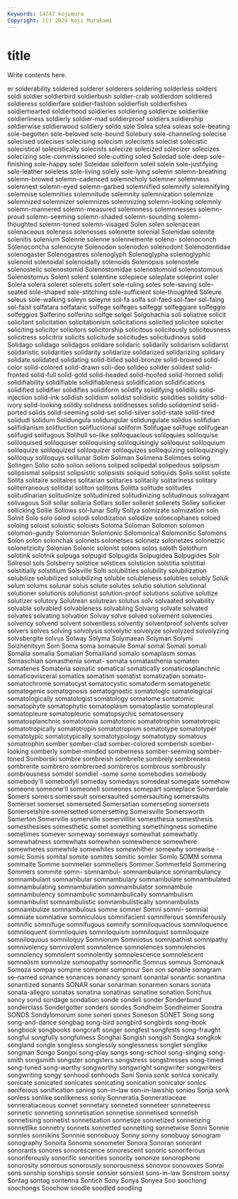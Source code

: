 ```yaml
---
Keywords: 14747 kojimura
Copyright: (C) 2024 Koji Murakami
---
```


# title

Write contents here.



er
solderability soldered solderer solderers soldering solderless solders soldi soldier soldierbird
soldierbush soldier-crab soldierdom soldiered soldieress soldierfare soldier-fashion soldierfish soldierfishes soldierhearted
soldierhood soldieries soldiering soldierize soldierlike soldierliness soldierly soldier-mad soldierproof soldiers
soldiership soldierwise soldierwood soldiery soldo sole Solea solea soleas sole-beating
sole-begotten sole-beloved sole-bound Solebury sole-channeling solecise solecised solecises solecising solecism
solecisms solecist solecistic solecistical solecistically solecists solecize solecized solecizer solecizes
solecizing sole-commissioned sole-cutting soled Soledad sole-deep sole-finishing sole-happy solei Soleidae
soleiform soleil solein sole-justifying sole-leather soleless sole-living solely sole-lying solemn
solemn-breathing solemn-browed solemn-cadenced solemncholy solemner solemness solemnest solemn-eyed solemn-garbed solemnified
solemnify solemnifying solemnise solemnities solemnitude solemnity solemnization solemnize solemnized solemnizer
solemnizes solemnizing solemn-looking solemnly solemn-mannered solemn-measured solemnness solemnnesses solemn-proud solemn-seeming
solemn-shaded solemn-sounding solemn-thoughted solemn-toned solemn-visaged Solen solen solenacean solenaceous soleness
solenesses solenette solenial Solenidae solenite solenitis solenium Solenne solenne solennemente
soleno- solenoconch Solenoconcha solenocyte Solenodon solenodon solenodont Solenodontidae solenogaster Solenogastres
solenoglyph Solenoglypha solenoglyphic solenoid solenoidal solenoidally solenoids Solenopsis solenostele solenostelic
solenostomid Solenostomidae solenostomoid solenostomous Solenostomus Solent solent solentine solepiece soleplate
soleprint soler Solera solera soleret solerets solert sole-ruling soles sole-saving
sole-seated sole-shaped sole-stitching sole-sufficient sole-thoughted Soleure soleus sole-walking soleyn soleyne
sol-fa solfa sol-faed sol-faer sol-faing sol-faist solfatara solfataric solfege solfeges
solfeggi solfeggiare solfeggio solfeggios Solferino solferino solfge solgel Solgohachia soli
soliative solicit solicitant solicitation solicitationism solicitations solicited solicitee soliciter soliciting
solicitor solicitors solicitorship solicitous solicitously solicitousness solicitress solicitrix solicits solicitude
solicitudes solicitudinous solid Solidago solidago solidagos solidare solidaric solidarily solidarism
solidarist solidaristic solidarities solidarity solidarize solidarized solidarizing solidary solidate solidated
solidating solid-billed solid-bronze solid-browed solid-color solid-colored solid-drawn soli-deo solideo solider
solidest solid-fronted solid-full solid-gold solid-headed solid-hoofed solid-horned solidi solidifiability solidifiable
solidifiableness solidification solidifications solidified solidifier solidifies solidiform solidify solidifying solidillu
solid-injection solid-ink solidish solidism solidist solidistic solidities solidity solid-ivory solid-looking
solidly solidness solidnesses solido solidomind solid-ported solids solid-seeming solid-set solid-silver
solid-state solid-tired solidudi solidum Solidungula solidungular solidungulate solidus solifidian solifidianism
solifluction solifluctional soliform Solifugae solifuge solifugean solifugid solifugous Solihull so-like
soliloquacious soliloquies soliloquise soliloquised soliloquiser soliloquising soliloquisingly soliloquist soliloquium soliloquize
soliloquized soliloquizer soliloquizes soliloquizing soliloquizingly soliloquy soliloquys solilunar Solim Soliman
Solimena Solimoes soling Solingen Solio solio solion solions soliped solipedal
solipedous solipsism solipsismal solipsist solipsistic solipsists soliquid soliquids Solis solist
soliste Solita solitaire solitaires solitarian solitaries solitarily solitariness solitary soliterraneous
solitidal soliton solitons Solitta solitude solitudes solitudinarian solitudinize solitudinized solitudinizing
solitudinous solivagant solivagous Soll sollar sollaria Sollars soller solleret sollerets
Solley sollicker sollicking Sollie Sollows sol-lunar Solly Sollya solmizate solmization
soln Solnit Solo solo solod solodi solodization solodize soloecophanes soloed
soloing soloist soloistic soloists Soloma Soloman Solomon solomon solomon-gundy Solomonian
Solomonic Solomonical Solomonitic Solomons Solon solon solonchak solonets solonetses solonetz
solonetzes solonetzic solonetzicity Solonian Solonic solonist solons solos soloth Solothurn
solotink solotnik solpuga solpugid Solpugida Solpugidea Solpugides Solr Solresol sols
Solsberry solstice solstices solsticion solstitia solstitial solstitially solstitium Solsville Solti
solubilities solubility solubilization solubilize solubilized solubilizing soluble solubleness solubles solubly
Soluk solum solums solunar solus solute solutes solutio solution solutional
solutioner solutionis solutionist solution-proof solutions solutive solutize solutizer solutory Solutrean
solutrean solutus solv solvaated solvability solvable solvabled solvableness solvabling Solvang
solvate solvated solvates solvating solvation Solvay solve solved solvement solvencies
solvency solvend solvent solventless solvently solventproof solvents solver solvers solves
solving solvolysis solvolytic solvolyze solvolyzed solvolyzing solvsbergite solvus Solway Solyma
Solymaean Solyman Solymi Solzhenitsyn Som Soma soma somacule Somal somal
Somali somali Somalia somalia Somalian Somaliland somalo somaplasm somas Somaschian
somasthenia somat- somata somatasthenia somaten somatenes Somateria somatic somatical somatically
somaticosplanchnic somaticovisceral somatics somatism somatist somatization somato- somatochrome somatocyst somatocystic
somatoderm somatogenetic somatogenic somatognosis somatognostic somatologic somatological somatologically somatologist somatology
somatome somatomic somatophyte somatophytic somatoplasm somatoplastic somatopleural somatopleure somatopleuric somatopsychic
somatosensory somatosplanchnic somatotonia somatotonic somatotrophin somatotropic somatotropically somatotropin somatotropism somatotype
somatotyper somatotypic somatotypically somatotypology somatotypy somatous somatrophin somber somber-clad somber-colored
somberish somber-looking somberly somber-minded somberness somber-seeming somber-toned Somborski sombre sombreish
sombreite sombrely sombreness sombrerite sombrero sombreroed sombreros sombrous sombrously sombrousness
somdel somdiel -some some somebodies somebody somebody'll somebodyll someday somedays
somedeal somegate somehow someone someone'll someonell someones somepart someplace Somerdale
Somers somers somersault somersaulted somersaulting somersaults Somerset somerset somerseted Somersetian
somerseting somersets Somersetshire somersetted somersetting Somersville Somersworth Somerton Somerville somerville
somervillite somesthesia somesthesis somesthesises somesthetic somet something somethingness sometime sometimes
somever someway someways somewhat somewhatly somewhatness somewhats somewhen somewhence somewhere
somewheres somewhile somewhiles somewhither somewhy somewise -somic Somis somital somite
somites somitic somler Somlo SOMM somma sommaite Somme sommelier sommeliers
Sommer Sommerfeld Sommering Sommers sommite somn- somnambul- somnambulance somnambulancy somnambulant
somnambular somnambulary somnambulate somnambulated somnambulating somnambulation somnambulator somnambule somnambulency somnambulic
somnambulically somnambulism somnambulist somnambulistic somnambulistically somnambulists somnambulize somnambulous somne somner
Somni somni- somnial somniate somniative somniculous somnifacient somniferous somniferously somnific
somnifuge somnifugous somnify somniloquacious somniloquence somniloquent somniloquies somniloquism somniloquist somniloquize
somniloquous somniloquy Somniorum Somniosus somnipathist somnipathy somnivolency somnivolent somnolence somnolences
somnolencies somnolency somnolent somnolently somnolescence somnolescent somnolism somnolize somnopathy somnorific
Somnus somnus Somonauk Somoza sompay sompne sompner sompnour Son son
sonable sonagram so-named sonance sonances sonancy sonant sonantal sonantic sonantina
sonantized sonants SONAR sonar sonarman sonarmen sonars sonata sonata-allegro sonatas
sonatina sonatinas sonatine sonation Sonchus soncy sond sondage sondation sonde
sondeli sonder Sonderbund sonderclass Sondergotter sonders sondes Sondheim Sondheimer Sondra
SONDS Sondylomorum sone soneri sones Soneson SONET Song song song-and-dance
songbag song-bird songbird songbirds song-book songbook songbooks songcraft songer songfest
songfests song-fraught songful songfully songfulness Songhai Songish songish Songka songkok
songland songle songless songlessly songlessness songlet songlike songman Songo Songoi
song-play songs song-school song-singing song-smith songsmith songster songsters songstress songstresses
song-timed song-tuned song-worthy songworthy songwright songwriter songwriters songwriting songy sonhood
sonhoods Soni Sonia sonic sonica sonically sonicate sonicated sonicates sonicating
sonication sonicator sonics soniferous sonification soning son-in-law son-in-lawship soniou Sonja
sonk sonless sonlike sonlikeness sonly Sonneratia Sonneratiaceae sonneratiaceous sonnet sonnetary
sonneted sonneteer sonneteeress sonnetic sonneting sonnetisation sonnetise sonnetised sonnetish sonnetising
sonnetist sonnetization sonnetize sonnetized sonnetizing sonnetlike sonnetry sonnets sonnetted sonnetting
sonnetwise Sonni Sonnie sonnies sonnikins Sonnnie sonnobuoy Sonny sonny sonobuoy
sonogram sonography Sonoita Sonoma sonometer Sonora Sonoran sonorant sonorants sonores
sonorescence sonorescent sonoric sonoriferous sonoriferously sonorific sonorities sonority sonorize sonorophone
sonorosity sonorous sonorously sonorousness sonovox sonovoxes Sonrai sons sonship sonships
sonsie sonsier sonsiest sons-in-law Sonstrom sonsy Sontag sontag sontenna Sontich
Sony Sonya Sonyea Soo soochong soochongs Soochow soodle soodled soodling
